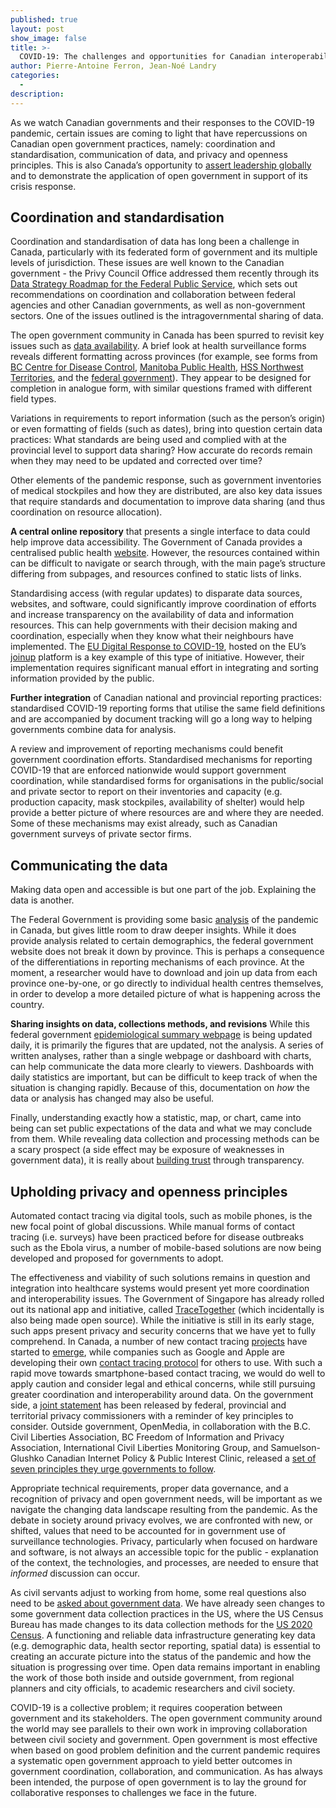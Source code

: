 ```yaml
---
published: true
layout: post
show_image: false
title: >-
  COVID-19: The challenges and opportunities for Canadian interoperability, open government, and privacy
author: Pierre-Antoine Ferron, Jean-Noé Landry
categories:
  - 
description: 
---
```

As we watch Canadian governments and their responses to the COVID-19 pandemic, certain issues are coming to light that have repercussions on Canadian open government practices, namely: coordination and standardisation, communication of data, and privacy and openness principles. This is also Canada’s opportunity to [assert leadership globally](https://www.cbc.ca/news/politics/un-security-council-pandemic-canada-trudeau-1.5556149) and to demonstrate the application of open government in support of its crisis response.

## Coordination and standardisation
Coordination and standardisation of data has long been a challenge in Canada, particularly with its federated form of government and its multiple levels of jurisdiction. These issues are well known to the Canadian government - the Privy Council Office addressed them recently through its [Data Strategy Roadmap for the Federal Public Service](https://www.canada.ca/en/privy-council/corporate/clerk/publications/data-strategy.html), which sets out recommendations on coordination and collaboration between federal agencies and other Canadian governments, as well as non-government sectors. One of the issues outlined is the intragovernmental sharing of data.

The open government community in Canada has been spurred to revisit key issues such as [data availability](http://datalibre.ca/2020/04/17/covid-19-demographic-reporting/). A brief look at health surveillance forms reveals different formatting across provinces (for example, see forms from [BC Centre for Disease Control](http://www.bccdc.ca/health-professionals/professional-resources/surveillance-forms), [Manitoba Public Health](https://www.gov.mb.ca/health/publichealth/surveillance/forms.html), [HSS Northwest Territories](https://www.hss.gov.nt.ca/professionals/en/services/coronavirus-disease-covid-19), and the [federal government](https://www.canada.ca/content/dam/phac-aspc/documents/services/diseases/2019-novel-coronavirus-infection/health-professionals/2019-nCoV-case-report-form-en.pdf)). They appear to be designed for completion in analogue form, with similar questions framed with different field types.

Variations in requirements to report information (such as the person’s origin) or even formatting of fields (such as dates), bring into question certain data practices: What standards are being used and complied with at the provincial level to support data sharing? How accurate do records remain when they may need to be updated and corrected over time?

Other elements of the pandemic response, such as government inventories of medical stockpiles and how they are distributed, are also key data issues that require standards and documentation to improve data sharing (and thus coordination on resource allocation).

**A central online repository** that presents a single interface to data could help improve data accessibility. The Government of Canada provides a centralised public health [website](https://www.canada.ca/en/public-health/services/diseases/coronavirus-disease-covid-19.html). However, the resources contained within can be difficult to navigate or search through, with the main page’s structure differing from subpages, and resources confined to static lists of links.

Standardising access (with regular updates) to disparate data sources, websites, and software, could significantly improve coordination of efforts and increase transparency on the availability of data and information resources. This can help governments with their decision making and coordination, especially when they know what their neighbours have implemented. The [EU Digital Response to COVID-19](https://joinup.ec.europa.eu/collection/digital-response-covid-19), hosted on the EU’s [joinup](https://joinup.ec.europa.eu/) platform is a key example of this type of initiative. However, their implementation requires significant manual effort in integrating and sorting information provided by the public.

**Further integration** of Canadian national and provincial reporting practices: standardised COVID-19 reporting forms that utilise the same field definitions and are accompanied by document tracking will go a long way to helping governments combine data for analysis.

A review and improvement of reporting mechanisms could benefit government coordination efforts. Standardised mechanisms for reporting COVID-19 that are enforced nationwide would support government coordination, while standardised forms for organisations in the public/social and private sector to report on their inventories and capacity (e.g. production capacity, mask stockpiles, availability of shelter) would help provide a better picture of where resources are and where they are needed. Some of these mechanisms may exist already, such as Canadian government surveys of private sector firms.

## Communicating the data
Making data open and accessible is but one part of the job. Explaining the data is another.

The Federal Government is providing some basic [analysis](https://health-infobase.canada.ca/covid-19/epidemiological-summary-covid-19-cases.html) of the pandemic in Canada, but gives little room to draw deeper insights. While it does provide analysis related to certain demographics, the federal government website does not break it down by province. This is perhaps a consequence of the differentiations in reporting mechanisms of each province. At the moment, a researcher would have to download and join up data from each province one-by-one, or go directly to individual health centres themselves, in order to develop a more detailed picture of what is happening across the country.

**Sharing insights on data, collections methods, and revisions**
While this federal government [epidemiological summary webpage](https://health-infobase.canada.ca/covid-19/epidemiological-summary-covid-19-cases.html) is being updated daily, it is primarily the figures that are updated, not the analysis. A series of written analyses, rather than a single webpage or dashboard with charts, can help communicate the data more clearly to viewers. Dashboards with daily statistics are important, but can be difficult to keep track of when the situation is changing rapidly. Because of this, documentation on *how* the data or analysis has changed may also be useful.

Finally, understanding exactly how a statistic, map, or chart, came into being can set public expectations of the data and what we may conclude from them. While revealing data collection and processing methods can be a scary prospect (a side effect may be exposure of weaknesses in government data), it is really about [building trust](https://www.opengovpartnership.org/collecting-open-government-approaches-to-covid-19/) through transparency.

## Upholding privacy and openness principles
Automated contact tracing via digital tools, such as mobile phones, is the new focal point of global discussions. While manual forms of contact tracing (i.e. surveys) have been practiced before for disease outbreaks such as the Ebola virus, a number of mobile-based solutions are now being developed and proposed for governments to adopt.

The effectiveness and viability of such solutions remains in question and integration into healthcare systems would present yet more coordination and interoperability issues. The Government of Singapore has already rolled out its national app and initiative, called [TraceTogether](https://www.tracetogether.gov.sg/) (which incidentally is also being made open source). While the initiative is still in its early stage, such apps present privacy and security concerns that we have yet to fully comprehend. In Canada, a number of new contact tracing [projects](https://www.lapresse.ca/covid-19/202003/30/01-5267212-traquer-la-pandemie-grace-aux-cellulaires.php) have started to [emerge](https://thelogic.co/news/montreal-computer-scientists-expect-to-launch-contact-tracing-app-in-less-than-a-week/), while companies such as Google and Apple are developing their own [contact tracing protocol](https://www.apple.com/covid19/contacttracing) for others to use. With such a rapid move towards smartphone-based contact tracing, we would do well to apply caution and consider legal and ethical concerns, while still pursuing greater coordination and interoperability around data. On the government side, a [joint statement](https://openmedia.org/sites/openmedia.org/files/joint_statement_digital_surveillance_technologies_and_covid-19_in_canada.pdf) has been released by federal, provincial and territorial privacy commissioners with a reminder of key principles to consider. Outside government, OpenMedia, in collaboration with the B.C. Civil Liberties Association, BC Freedom of Information and Privacy Association, International Civil Liberties Monitoring Group, and Samuelson-Glushko Canadian Internet Policy & Public Interest Clinic, released a [set of seven principles they urge governments to follow](https://openmedia.org/sites/openmedia.org/files/joint_statement_digital_surveillance_technologies_and_covid-19_in_canada.pdf).

Appropriate technical requirements, proper data governance, and a recognition of privacy and open government needs, will be important as we navigate the changing data landscape resulting from the pandemic. As the debate in society around privacy evolves, we are confronted with new, or shifted, values that need to be accounted for in government use of surveillance technologies. Privacy, particularly when focused on hardware and software, is not always an accessible topic for the public - explanation of the context, the technologies, and processes, are needed to ensure that *informed* discussion can occur.

As civil servants adjust to working from home, some real questions also need to be [asked about government data](https://www.opennorth.ca/2020/04/24/an-open-response-to-covid-19-open-cities-network). We have already seen changes to some government data collection practices in the US, where the US Census Bureau has made changes to its data collection methods for the [US 2020 Census](https://www.census.gov/library/fact-sheets/2020/dec/2020-operational-adjustments-covid-19.html). A functioning and reliable data infrastructure generating key data (e.g. demographic data, health sector reporting, spatial data) is essential to creating an accurate picture into the status of the pandemic and how the situation is progressing over time. Open data remains important in enabling the work of those both inside and outside government, from regional planners and city officials, to academic researchers and civil society.

COVID-19 is a collective problem; it requires cooperation between government and its stakeholders. The open government community around the world may see parallels to their own work in improving collaboration between civil society and government. Open government is most effective when based on good problem definition and the current pandemic requires a systematic open government approach to yield better outcomes in government coordination, collaboration, and communication. As has always been intended, the purpose of open government is to lay the ground for collaborative responses to challenges we face in the future.

